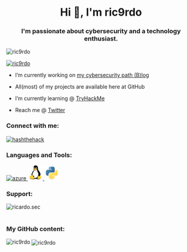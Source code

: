 <h1 align="center">Hi 👋, I'm ric9rdo</h1>
<h3 align="center">I'm passionate about cybersecurity and a technology enthusiast.</h3>

<p align="left"> <img src="https://komarev.com/ghpvc/?username=ric9rdo&label=Profile%20views&color=0e75b6&style=flat" alt="ric9rdo" /> </p>

<p align="left"> <a href="https://github.com/ryo-ma/github-profile-trophy"><img src="https://github-profile-trophy.vercel.app/?username=ric9rdo" alt="ric9rdo" /></a> </p>

- I’m currently working on [my cybersecurity path (B)log](ric9rdo@github.io)

- All(most) of my projects are available here at GitHub

- I’m currently learning @ [TryHackMe](https://tryhackme.com/p/onionpod)

- Reach me @ [Twitter](@hashthehack)

<h3 align="left">Connect with me:</h3>
<p align="left">
<a href="https://twitter.com/hashthehack" target="blank"><img align="center" src="https://raw.githubusercontent.com/rahuldkjain/github-profile-readme-generator/master/src/images/icons/Social/twitter.svg" alt="hashthehack" height="30" width="40" /></a>
</p>

<h3 align="left">Languages and Tools:</h3>
<p align="left"> <a href="https://azure.microsoft.com/en-in/" target="_blank" rel="noreferrer"> <img src="https://www.vectorlogo.zone/logos/microsoft_azure/microsoft_azure-icon.svg" alt="azure" width="40" height="40"/> </a> <a href="https://www.linux.org/" target="_blank" rel="noreferrer"> <img src="https://raw.githubusercontent.com/devicons/devicon/master/icons/linux/linux-original.svg" alt="linux" width="40" height="40"/> </a> <a href="https://www.python.org" target="_blank" rel="noreferrer"> <img src="https://raw.githubusercontent.com/devicons/devicon/master/icons/python/python-original.svg" alt="python" width="40" height="40"/> </a> </p>

<h3 align="left">Support:</h3>
<p><a href="https://www.buymeacoffee.com/ricardo.sec"> <img align="left" src="https://cdn.buymeacoffee.com/buttons/v2/default-yellow.png" height="50" width="210" alt="ricardo.sec" /></a></p><br><br>

<h3 align="left">My GitHub content:</h3>
<p><img align="left" src="https://github-readme-stats.vercel.app/api/top-langs?username=ric9rdo&show_icons=true&locale=en&layout=compact" alt="ric9rdo" /></p>

<p>&nbsp;<img align="center" src="https://github-readme-stats.vercel.app/api?username=ric9rdo&show_icons=true&locale=en" alt="ric9rdo" /></p>
